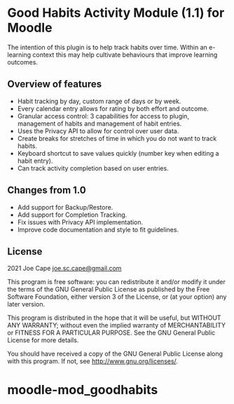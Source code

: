 # Good Habits Activity Module (1.1) for Moodle #

The intention of this plugin is to help track habits over time. Within an e-learning context this may help cultivate behaviours that improve learning outcomes.

## Overview of features

- Habit tracking by day, custom range of days or by week.
- Every calendar entry allows for rating by both effort and outcome.
- Granular access control: 3 capabilities for access to plugin, management of habits and management of habit entries.
- Uses the Privacy API to allow for control over user data.
- Create breaks for stretches of time in which you do not want to track habits.
- Keyboard shortcut to save values quickly (number key when editing a habit entry).
- Can track activity completion based on user entries.

## Changes from 1.0

- Add support for Backup/Restore.
- Add support for Completion Tracking.
- Fix issues with Privacy API implementation.
- Improve code documentation and style to fit guidelines.

## License ##

2021 Joe Cape <joe.sc.cape@gmail.com>

This program is free software: you can redistribute it and/or modify it under
the terms of the GNU General Public License as published by the Free Software
Foundation, either version 3 of the License, or (at your option) any later
version.

This program is distributed in the hope that it will be useful, but WITHOUT ANY
WARRANTY; without even the implied warranty of MERCHANTABILITY or FITNESS FOR A
PARTICULAR PURPOSE.  See the GNU General Public License for more details.

You should have received a copy of the GNU General Public License along with
this program.  If not, see <http://www.gnu.org/licenses/>.
# moodle-mod_goodhabits
